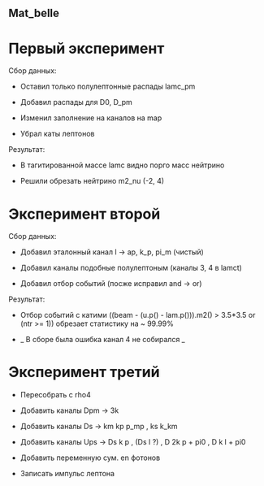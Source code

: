 ## Mat_belle

# Первый эксперимент

Сбор данных:

* Оставил только полулептонные распады lamc_pm

* Добавил распады для D0, D_pm

* Изменил заполнение на каналов на map

* Убрал каты лептонов

Результат:

* В тагитированной массе lamc видно порго масс нейтрино

* Решили обрезать нейтрино m2_nu  (-2, 4)

# Эксперимент второй

Сбор данных:

* Добавил эталонный канал l -> ap, k_p, pi_m (чистый)

* Добавил каналы подобные полулептоным (каналы 3, 4 в lamct)

* Добавил отбор событий (посже исправил and -> or)

Результат:

* Отбор событий с катими ((beam - (u.p() - lam.p())).m2() > 3.5*3.5 or (ntr >= 1)) обрезает статистику на ~ 99.99%

* _ В сборе была ошибка канал 4 не собирался _

# Эксперимент третий

* Пересобрать с rho4

* Добавить каналы  Dpm -> 3k

* Добавить каналы  Ds -> km kp p_mp , ks k_km

* Добавить каналы Ups -> Ds k p , (Ds l ?) , D 2k p + pi0 , D k l + pi0 

* Добавить переменную сум. en фотонов 

* Записать импульс лептона


